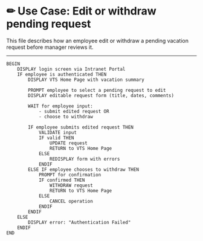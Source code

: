 # ✏ Use Case: Edit or withdraw pending request

This file describes how an employee edit or withdraw a pending vacation request before manager reviews it.

---

```pseudo
BEGIN
    DISPLAY login screen via Intranet Portal
    IF employee is authenticated THEN
        DISPLAY VTS Home Page with vacation summary

        PROMPT employee to select a pending request to edit
        DISPLAY editable request form (title, dates, comments)

        WAIT for employee input:
            - submit edited request OR
            - choose to withdraw

        IF employee submits edited request THEN
            VALIDATE input
            IF valid THEN
                UPDATE request
                RETURN to VTS Home Page
            ELSE
                REDISPLAY form with errors
            ENDIF
        ELSE IF employee chooses to withdraw THEN
            PROMPT for confirmation
            IF confirmed THEN
                WITHDRAW request
                RETURN to VTS Home Page
            ELSE
                CANCEL operation
            ENDIF
        ENDIF
    ELSE
        DISPLAY error: "Authentication Failed"
    ENDIF
END
```